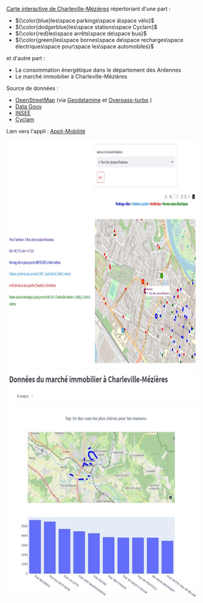 [Carte interactive de Charleville-Mézières](https://ardennes-mobilite.streamlit.app/) répertoriant d'une part :

 - ${\color{blue}les\space parkings\space à\space vélo}$
 - ${\color{dodgerblue}les\space stations\space Cyclam}$
 - ${\color{red}les\space arrêts\space de\space bus}$
 - ${\color{green}les\space bornes\space de\space recharges\space électriques\space pour\space les\space automobiles}$

et d'autre part :

 - La consommation énergétique dans le département des Ardennes
 - Le marché immobilier à Charleville-Mézières 



Source de données :
 - [OpenStreetMap](https://www.openstreetmap.org/) (via [Geodatamine](https://geodatamine.fr/)  et [Overpass-turbo](https://overpass-turbo.eu/) )  
 - [Data Gouv](https://www.data.gouv.fr/fr/pages/donnees-energie/)  
 - [INSEE](https://www.insee.fr/fr/statistiques/6683037)
 - [Cyclam](https://cyclam.ecovelo.mobi/#/home)

Lien vers l'appli : [Appli-Mobilité](https://ardennes-mobilite.streamlit.app/)  
<p>
 <a href="https://ardennes-mobilite.streamlit.app/" target="_blank"><img src="Appli_Mobilite.jpg" width="800" height="600">
<a href="https://ardennes-mobilite.streamlit.app/" target="_blank"><img src="Capture1.jpg" width="800" height="600">
 </p>
